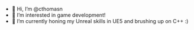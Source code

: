 - 👋 Hi, I’m @cthomasn
- 👀 I’m interested in game development!
- 🌱 I’m currently honing my Unreal skills in UE5 and brushing up on C++ :) 

<!---
cthomasn/cthomasn is a ✨ special ✨ repository because its `README.md` (this file) appears on your GitHub profile.
You can click the Preview link to take a look at your changes.
--->
